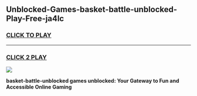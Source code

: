 
## Unblocked-Games-basket-battle-unblocked-Play-Free-ja4lc
<h3>
<a href="https://premium76.site?title=basket-battle-unblocked&ref=23A">CLICK TO PLAY</a></h3>
<hr>

<h3>
<a href="https://premium76.site?title=basket-battle-unblocked&ref=23A">CLICK 2 PLAY</a>
  
</h3>

<a href="https://premium76.site?title=basket-battle-unblocked&ref=23A"><img src="https://clearcache.store/games.png"></a>


**basket-battle-unblocked games unblocked: Your Gateway to Fun and Accessible Online Gaming**
